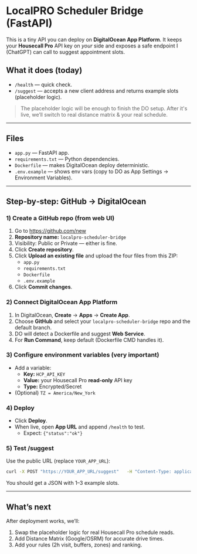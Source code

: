 
# LocalPRO Scheduler Bridge (FastAPI)

This is a tiny API you can deploy on **DigitalOcean App Platform**. It keeps your **Housecall Pro** API key on *your* side and exposes a safe endpoint I (ChatGPT) can call to suggest appointment slots.

## What it does (today)
- `/health` — quick check.
- `/suggest` — accepts a new client address and returns example slots (placeholder logic).

> The placeholder logic will be enough to finish the DO setup. After it's live, we’ll switch to real distance matrix & your real schedule.

---

## Files
- `app.py` — FastAPI app.
- `requirements.txt` — Python dependencies.
- `Dockerfile` — makes DigitalOcean deploy deterministic.
- `.env.example` — shows env vars (copy to DO as App Settings → Environment Variables).

---

## Step‑by‑step: GitHub → DigitalOcean

### 1) Create a GitHub repo (from web UI)
1. Go to https://github.com/new
2. **Repository name:** `localpro-scheduler-bridge`
3. Visibility: Public or Private — either is fine.
4. Click **Create repository**.
5. Click **Upload an existing file** and upload the four files from this ZIP:
   - `app.py`
   - `requirements.txt`
   - `Dockerfile`
   - `.env.example`
6. Click **Commit changes**.

### 2) Connect DigitalOcean App Platform
1. In DigitalOcean, **Create** → **Apps** → **Create App**.
2. Choose **GitHub** and select your `localpro-scheduler-bridge` repo and the default branch.
3. DO will detect a Dockerfile and suggest **Web Service**.
4. For **Run Command**, keep default (Dockerfile CMD handles it).

### 3) Configure environment variables (very important)
- Add a variable:
  - **Key:** `HCP_API_KEY`
  - **Value:** your Housecall Pro **read‑only** API key
  - **Type:** Encrypted/Secret
- (Optional) `TZ = America/New_York`

### 4) Deploy
- Click **Deploy**.
- When live, open **App URL** and append `/health` to test.
  - Expect: `{"status":"ok"}`

### 5) Test /suggest
Use the public URL (replace `YOUR_APP_URL`):
```bash
curl -X POST "https://YOUR_APP_URL/suggest"   -H "Content-Type: application/json"   -d '{"address":"24 Cathedral Pl, St. Augustine, FL", "days_ahead": 3}'
```

You should get a JSON with 1–3 example slots.

---

## What’s next
After deployment works, we’ll:
1. Swap the placeholder logic for real Housecall Pro schedule reads.
2. Add Distance Matrix (Google/OSRM) for accurate drive times.
3. Add your rules (2h visit, buffers, zones) and ranking.
